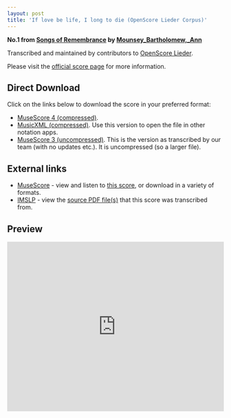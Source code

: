 ```yaml
---
layout: post
title: 'If love be life, I long to die (OpenScore Lieder Corpus)'
---
```


__No.1 from [Songs of Remembrance](https://fourscoreandmore.org/openscore/lieder/Mounsey_Bartholomew%2C_Ann/Songs_of_Remembrance/) by [Mounsey_Bartholomew,_Ann](https://fourscoreandmore.org/openscore/lieder/Mounsey_Bartholomew%2C_Ann)__

Transcribed and maintained by contributors to [OpenScore Lieder].

Please visit the [official score page] for more information.

[official score page]: https://musescore.com/openscore-lieder-corpus/scores/6646808
[OpenScore Lieder]: https://musescore.com/openscore-lieder-corpus

## Direct Download

Click on the links below to download the score in your preferred format:
- [MuseScore 4 (compressed)](https://fourscoreandmore.org/openscore/lieder/Mounsey_Bartholomew%2C_Ann/Songs_of_Remembrance/1_If_love_be_life%2C_I_long_to_die.mscz).
- [MusicXML (compressed)](https://fourscoreandmore.org/openscore/lieder/Mounsey_Bartholomew%2C_Ann/Songs_of_Remembrance/1_If_love_be_life%2C_I_long_to_die.mxl). Use this version to open the file in other notation apps.
- [MuseScore 3 (uncompressed)](https://raw.githubusercontent.com/OpenScore/Lieder/refs/heads/main/scores/Mounsey_Bartholomew%2C_Ann/Songs_of_Remembrance/1_If_love_be_life%2C_I_long_to_die/lc6646808.mscx). This is the version as transcribed by our team (with no updates etc.). It is uncompressed (so a larger file).

## External links

- [MuseScore] - view and listen to [this score][MuseScore], or download in a variety of formats.
- [IMSLP] - view the [source PDF file(s)][IMSLP] that this score was transcribed from.

[MuseScore]: https://musescore.com/score/6646808
[IMSLP]: https://imslp.org/wiki/Special:ReverseLookup/668562

## Preview

<iframe width="100%" height="394" src="https://musescore.com/openscore-lieder-corpus/scores/6646808/embed" frameborder="0" allowfullscreen allow="autoplay; fullscreen"></iframe>
